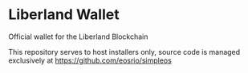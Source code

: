 # Liberland Wallet
Official wallet for the Liberland Blockchain

This repository serves to host installers only, source code is managed exclusively at https://github.com/eosrio/simpleos
